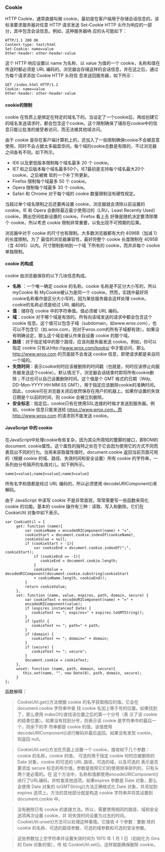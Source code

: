 ### Cookie
HTTP Cookie，通常直接叫做 cookie，最初是在客户端用于存储会话信息的。该标准要求服务器对任意 HTTP 请求发送 Set-Cookie HTTP 头作为响应的一部分，其中包含会话信息。例如，这种服务器响
应的头可能如下：

```
HTTP/1.1 200 OK
Content-type: text/html
Set-Cookie: name=value
Other-header: other-header-value 

```
这个 HTTP 响应设置以 name 为名称、以 value 为值的一个 cookie，名称和值在传送时都必须是
URL 编码的。浏览器会存储这样的会话信息，并在这之后，通过为每个请求添加 Cookie HTTP 头将信
息发送回服务器，如下所示：

```
GET /index.html HTTP/1.1
Cookie: name=value
Other-header: other-header-value 

```

#### cookie的限制

cookie 在性质上是绑定在特定的域名下的。当设定了一个cookie后，再给创建它的域名发送请求时，都会包含这个cookie。这个限制确保了储存在cookie中的信息只能让批准的接受者访问，而无法被其他域访问。

由于 cookie 是存在客户端计算机上的，还加入了一些限制确保cookie不会被恶意使用，同时不会占据太多磁盘空间。每个域的cookie总数是有限的，不过浏览器之间各有不同。如下所示。

- IE6 以及更低版本限制每个域名最多 20 个 cookie。
- IE7 和之后版本每个域名最多50个。IE7最初是支持每个域名最大20个cookie，之后被微   软的一个补丁所更新。
- Firefox 限制每个域最多 50 个 cookie。
- Opera 限制每个域最多 30 个 cookie。 
- Safari 和 Chrome 对于每个域的 cookie 数量限制没有硬性规定。

当超过单个域名限制之后还要再设置 cookie，浏览器就会清除以前设置的 cookie。IE 和 Opera 会删除最近最少使用过的（LRU，Least Recently Used）cookie，腾出空间给新设置的 cookie。Firefox 看上去
好像是随机决定要清除哪个 cookie，所以考虑 cookie 限制非常重要，以免出现不可预期的后果。

浏览器中对于 cookie 的尺寸也有限制。大多数浏览器都有大约 4096B（加减 1）的长度限制。为了
最佳的浏览器兼容性，最好将整个 cookie 长度限制在 4095B（含 4095）以内。尺寸限制影响到一个域
下所有的 cookie，而并非每个 cookie 单独限制。

####  cookie 的构成
cookie 由浏览器保存的以下几块信息构成。
- **名称** ：一个唯一确定 cookie 的名称。cookie 名称是不区分大小写的，所以       myCookie 和 MyCookie被认为是同一个 cookie。然而，实践中最好将 cookie名称看作是区分大小写的，因为某些服务器会这样处理 cookie。cookie的名称必须是经过 URL 编码的。
- **值**：储存在 cookie 中的字符串值。值必须被 URL 编码。 
- **域**：cookie 对于哪个域是有效的。所有向该域发送的请求中都会包含这个 cookie 信息。这个值可以包含子域（subdomain，如www.wrox.com），也可以不包含它（如.wrox.com，则对于wrox.com的所有子域都有效）。如果没有明确设定，那么这个域会被认作来自设置 cookie 的那个域。
- **路径**：对于指定域中的那个路径，应该向服务器发送 cookie。例如，你可以指定 cookie 只有从http://www.wrox.com/books/ 中才能访问，那么 http://www.wrox.com 的页面就不会发送 cookie 信息，即使请求都是来自同一个域的。
- **失效时间**：表示cookie何时应该被删除的时间戳（也就是，何时应该停止向服务器发送这个cookie）。默认情况下，浏览器会话结束时即将所有cookie删除；不过也可以自己设置删除时间。这个值是个 GMT 格式的日期（Wdy, DD-Mon-YYYY HH:MM:SS GMT），用于指定应该删除cookie的准确时间。因此，cookie可在浏览器关闭后依然保存在用户的机器上。如果你设置的失效日期是个以前的时间，则 cookie 会被立刻删除。
- **安全标志**：指定后，cookie只有在使用SSL连接的时候才发送到服务器。例如，cookie 信息只能发送给 https://www.wrox.com，而 http://www.wrox.com 的请求则不能发送 cookie。

#### JavaScript 中的 cookie

在JavaScript中处理cookie有些复杂，因为其众所周知的蹩脚的接口，即BOM的document. cookie属性。这个属性的独特之处在于它会因为使用它的方式不同而表现出不同的行为。当用来获取属性值时，document.cookie 返回当前页面可用的（根据 cookie 的域、路径、失效时间和安全设置）所有 cookie
的字符串，一系列由分号隔开的名值对儿，如下例所示。

```
name1=value1;name2=value2;name3=value3 

```

所有名字和值都是经过 URL 编码的，所以必须使用 decodeURIComponent()来解码。

由于 JavaScript 中读写 cookie 不是非常直观，常常需要写一些函数来简化 cookie 的功能。基本的
cookie 操作有三种：读取、写入和删除。它们在 CookieUtil 对象中如下表示。

```
var CookieUtil = {
     get: function (name){
         var cookieName = encodeURIComponent(name) + "=",
         cookieStart = document.cookie.indexOf(cookieName),
         cookieValue = null;
         if (cookieStart > -1){
             var cookieEnd = document.cookie.indexOf(";", cookieStart);
             if (cookieEnd == -1){
                cookieEnd = document.cookie.length;
             }
             cookieValue = decodeURIComponent(document.cookie.substring(cookieStart
             + cookieName.length, cookieEnd));
         }
         return cookieValue;
     },
     set: function (name, value, expires, path, domain, secure) {
         var cookieText = encodeURIComponent(name) + "=" +
         encodeURIComponent(value);
         if (expires instanceof Date) {
            cookieText += "; expires=" + expires.toGMTString();
         }
         if (path) {
            cookieText += "; path=" + path;
         } 
         if (domain) {
            cookieText += "; domain=" + domain;
         }
         if (secure) {
            cookieText += "; secure";
         }
         document.cookie = cookieText;
     },
     unset: function (name, path, domain, secure){
        this.set(name, "", new Date(0), path, domain, secure);
     }
}; 
```

函数解释：

> CookieUtil.get()方法根据 cookie 的名字获取相应的值。它会在 document.cookie 字符串中查
找 cookie 名加上等于号的位置。如果找到了，那么使用 indexOf()查找该位置之后的第一个分号（表
示了该 cookie 的结束位置）。如果没有找到分号，则表示该 cookie 是字符串中的最后一个，则余下的字
符串都是 cookie 的值。该值使用 decodeURIComponent()进行解码并最后返回。如果没有发现 cookie，
则返回 null。

> CookieUtil.set()方法在页面上设置一个 cookie，接收如下几个参数：cookie 的名称，cookie 的值，
可选的用于指定 cookie 何时应被删除的 Date 对象，cookie 的可选的 URL 路径，可选的域，以及可选的
表示是否要添加 secure 标志的布尔值。参数是按照它们的使用频率排列的，只有头两个是必需的。在
这个方法中，名称和值都使用encodeURIComponent()进行了URL编码，并检查其他选项。如果expires
参数是 Date 对象，那么会使用 Date 对象的 toGMTString()方法正确格式化 Date 对象，并添加到
expires 选项上。方法的其他部分就是构造 cookie 字符串并将其设置到 document.cookie 中。

> 没有删除已有 cookie 的直接方法。所以，需要使用相同的路径、域和安全选项再次设置 cookie，并
将失效时间设置为过去的时间。CookieUtil.unset()方法可以处理这种事情。它接收 4 个参数：要删
除的 cookie 的名称、可选的路径参数、可选的域参数和可选的安全参数。

> 这些参数加上空字符串并设置失效时间为 1970 年 1 月 1 日（初始化为 0ms 的 Date 对象的值），传
给 CookieUtil.set()。这样就能确保删除 cookie。


